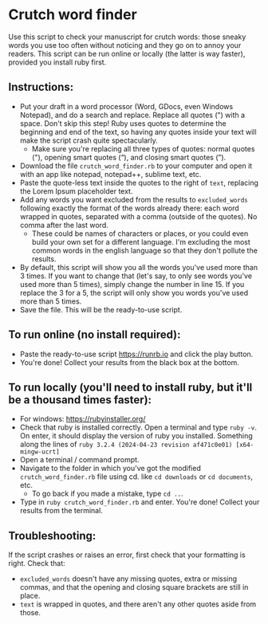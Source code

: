 # Crutch word finder

Use this script to check your manuscript for crutch words: those sneaky words you use too often without noticing and they go on to annoy your readers. 
This script can be run online or locally (the latter is way faster), provided you install ruby first. 

## Instructions:
  * Put your draft in a word processor (Word, GDocs, even Windows Notepad), and do a search and replace. Replace all quotes (") with a space. Don't skip this step! Ruby uses quotes to determine the beginning and end of the text, so having any quotes inside your text will make the script crash quite spectacularly.
    * Make sure you're replacing all three types of quotes: normal quotes ("), opening smart quotes (“), and closing smart quotes (”).
  * Download the file `crutch_word_finder.rb` to your computer and open it with an app like notepad, notepad++, sublime text, etc.
  * Paste the quote-less text inside the quotes to the right of `text`, replacing the Lorem Ipsum placeholder text.
  * Add any words you want excluded from the results to `excluded_words` following exactly the format of the words already there: each word wrapped in quotes, separated with a comma (outside of the quotes). No comma after the last word.
    * These could be names of characters or places, or you could even build your own set for a different language. I'm excluding the most common words in the english language so that they don't pollute the results.
  * By default, this script will show you all the words you've used more than 3 times. If you want to change that (let's say, to only see words you've used more than 5 times), simply change the number in line 15. If you replace the 3 for a 5, the script will only show you words you've used more than 5 times.
  * Save the file. This will be the ready-to-use script. 

## To run online (no install required):
  * Paste the ready-to-use script https://runrb.io and click the play button. 
  * You're done! Collect your results from the black box at the bottom.

## To run locally (you'll need to install ruby, but it'll be a thousand times faster):
  * For windows: https://rubyinstaller.org/
  * Check that ruby is installed correctly. Open a terminal and type `ruby -v`. On enter, it should display the version of ruby you installed. Something along the lines of `ruby 3.2.4 (2024-04-23 revision af471c0e01) [x64-mingw-ucrt]`
  * Open a terminal / command prompt. 
  * Navigate to the folder in which you've got the modified `crutch_word_finder.rb` file using cd. like `cd downloads` or `cd documents`, etc.
    * To go back if you made a mistake, type `cd ..`.
  * Type in `ruby crutch_word_finder.rb` and enter. You're done! Collect your results from the terminal.

## Troubleshooting:
If the script crashes or raises an error, first check that your formatting is right. Check that:
  * `excluded_words` doesn't have any missing quotes, extra or missing commas, and that the opening and closing square brackets are still in place.
  * `text` is wrapped in quotes, and there aren't any other quotes aside from those.
